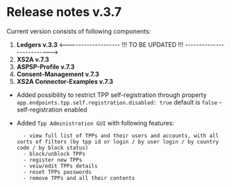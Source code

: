 # Release notes v.3.7

Current version consists of following components:

1. **Ledgers v.3.3** <-------------------  !!!  TO BE UPDATED !!! -------------------------->
2. **XS2A v.7.3**
3. **ASPSP-Profile v.7.3**
4. **Consent-Management v.7.3**
5. **XS2A Connector-Examples v.7.3**

- Added possibility to restrict TPP self-registration through property `app.endpoints.tpp.self.registration.disabled: true` default is `false` - self-registration enabled
- Added `Tpp Administration GUI` with following features: 
        
        - view full list of TPPs and their users and accounts, with all sorts of filters (by tpp id or login / by user login / by country code / by block status)
        - block/unblock TPPs
        - register new TPPs
        - veiw/edit TPPs details
        - reset TPPs passwords
        - remove TPPs and all their contents

